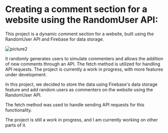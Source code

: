# Creating a comment section for a website using the RandomUser API:
This project is a dynamic comment section for a website, built using the RandomUser API and Firebase for data storage. 

![picture2](https://github.com/user-attachments/assets/fa1f92ea-cdd9-421e-a611-3e785040316b)


It randomly generates users to simulate commenters and allows the addition of new comments through an API. The fetch method is utilized for handling API requests. The project is currently a work in progress, with more features under development.


In this project, we decided to store the data using Firebase's data storage feature and add random users as commenters on the website using the RandomUser API.

The fetch method was used to handle sending API requests for this functionality.

The project is still a work in progress, and I am currently working on other parts of it.
